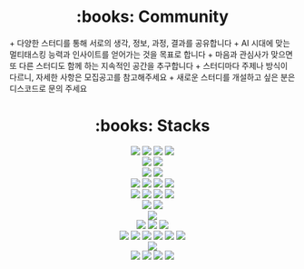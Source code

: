 <!-- <div align=center><h1>:necktie: Contact</h1></div>

<div align=center> 
  <a href="https://velog.io/@hoonlocal"><img src="https://img.shields.io/badge/blog-20C997?style=flat-square&logo=velog&logoColor=white"></a>
  <a href="https://slow-plow-ca0.notion.site/7b7ec82268264909b510c320d3f1127b"><img src="https://img.shields.io/badge/portfolio-000000?style=flat-square&logo=notion&logoColor=white"></a>
  <a href="https://www.instagram.com/hoonlocal"><img src="https://img.shields.io/badge/instagram-E4405F?style=flat-square&logo=instagram&logoColor=white"></a>
</div>
<br>
 -->

<div align=center><h1>:books: Community</h1></div>
+ 다양한 스터디를 통해 서로의 생각, 정보, 과정, 결과를 공유합니다
+ AI 시대에 맞는 멀티태스킹 능력과 인사이트를 얻어가는 것을 목표로 합니다
+ 마음과 관심사가 맞으면 또 다른 스터디도 함께 하는 지속적인 공간을 추구합니다
+ 스터디마다 주제나 방식이 다르니, 자세한 사항은 모집공고를 참고해주세요
+ 새로운 스터디를 개설하고 싶은 분은 디스코드로 문의 주세요

<div align=center><h1>:books: Stacks</h1></div>

<div align=center>
  <img src="https://img.shields.io/badge/html5-E34F26?style=flat-square&logo=html5&logoColor=white">
  <img src="https://img.shields.io/badge/css3-1572B6?style=flat-square&logo=css3&logoColor=white">
  <img src="https://img.shields.io/badge/sass-CC6699?style=flat-square&logo=sass&logoColor=white">
  <img src="https://img.shields.io/badge/tailwindcss-06B6D4?style=flat-square&logo=tailwindcss&logoColor=white">
  
  <br>
  
  <img src="https://img.shields.io/badge/javascript-F7DF1E?style=flat-square&logo=javascript&logoColor=black">
  <img src="https://img.shields.io/badge/typescript-3178C6?style=flat-square&logo=typescript&logoColor=white">
  
  <br>
  
  <img src="https://img.shields.io/badge/webpack-8DD6F9?style=flat-square&logo=webpack&logoColor=white">
  <img src="https://img.shields.io/badge/vite-000000?style=flat-square&logo=vite&logoColor=white">
  
  <br>
  
  <img src="https://img.shields.io/badge/react-61DAFB?style=flat-square&logo=react&logoColor=white">
  <img src="https://img.shields.io/badge/next.js-000000?style=flat-square&logo=next.js&logoColor=white">
  <img src="https://img.shields.io/badge/redux-764ABC?style=flat-square&logo=redux&logoColor=white">
  <img src="https://img.shields.io/badge/reactquery-FF4154?style=flat-square&logo=reactquery&logoColor=white">
  
  <br>
  
  <img src="https://img.shields.io/badge/vue.js-4FC08D?style=flat-square&logo=vue.js&logoColor=white">
  <img src="https://img.shields.io/badge/nuxt.js-00DC82?style=flat-square&logo=nuxt.js&logoColor=white">
  <img src="https://img.shields.io/badge/vuex-4FC08D?style=flat-square&logo=vue.js&logoColor=white">
  <img src="https://img.shields.io/badge/vuetify-1867C0?style=flat-square&logo=vuetify&logoColor=white">
  
  <br>
  
  <img src="https://img.shields.io/badge/jest-C21325?style=flat-square&logo=jest&logoColor=white">
  <img src="https://img.shields.io/badge/storybook-FF4785?style=flat-square&logo=storybook&logoColor=white">
  
  <br>
  
  <img src="https://img.shields.io/badge/sentry-362D59?style=flat-square&logo=sentry&logoColor=white">
  
  <br>
  
  <img src="https://img.shields.io/badge/node.js-339933?style=flat-square&logo=node.js&logoColor=white">
  <img src="https://img.shields.io/badge/express-646CFF?style=flat-square&logo=express&logoColor=white">
  <img src="https://img.shields.io/badge/restapi-85EA2D?style=flat-square&logo=swagger&logoColor=white">
  
  <br>
  
  <img src="https://img.shields.io/badge/aws-232F3E?style=flat-square&logo=amazonaws&logoColor=white">
  <img src="https://img.shields.io/badge/ec2-FF9900?style=flat-square&logo=amazonec2&logoColor=white">
  <img src="https://img.shields.io/badge/s3-569A31?style=flat-square&logo=amazons3&logoColor=white">
  <img src="https://img.shields.io/badge/ecs-FF9900?style=flat-square&logo=amazonecs&logoColor=white">
  <img src="https://img.shields.io/badge/rds-527FFF?style=flat-square&logo=amazonrds&logoColor=white">
  <img src="https://img.shields.io/badge/apigateway-FF4F8B?style=flat-square&logo=amazonapigateway&logoColor=white">
  
  <br>
  
  <img src="https://img.shields.io/badge/docker-2496ED?style=flat-square&logo=docker&logoColor=white">
  
  <br>
  
  <img src="https://img.shields.io/badge/git-F05032?style=flat-square&logo=git&logoColor=white">
  <img src="https://img.shields.io/badge/github-181717?style=flat-square&logo=github&logoColor=white">
  <img src="https://img.shields.io/badge/githubactions-2088FF?style=flat-square&logo=githubactions&logoColor=white">
  <img src="https://img.shields.io/badge/gitlab-FC6D26?style=flat-square&logo=gitlab&logoColor=white">
  <br>
</div>
